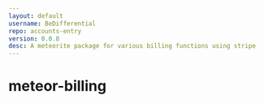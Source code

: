 ```yaml
---
layout: default
username: BeDifferential
repo: accounts-entry
version: 0.0.8
desc: A meteorite package for various billing functions using stripe
---
```

# meteor-billing
